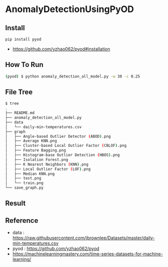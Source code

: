 # AnomalyDetectionUsingPyOD

## Install 
```bash
pip install pyod
```
* https://github.com/yzhao062/pyod#installation

## How To Run 
```bash
(pyod) $ python anomaly_detection_all_model.py -w 30 -c 0.25
```

## File Tree
```bash 
$ tree
.
├── README.md
├── anomaly_detection_all_model.py
├── data
│   └── daily-min-temperatures.csv
├── graph
│   ├── Angle-based Outlier Detector (ABOD).png
│   ├── Average KNN.png
│   ├── Cluster-based Local Outlier Factor (CBLOF).png
│   ├── Feature Bagging.png
│   ├── Histogram-base Outlier Detection (HBOS).png
│   ├── Isolation Forest.png
│   ├── K Nearest Neighbors (KNN).png
│   ├── Local Outlier Factor (LOF).png
│   ├── Median KNN.png
│   ├── test.png
│   └── train.png
└── save_graph.py
```

## Result

## Reference 
* data : https://raw.githubusercontent.com/jbrownlee/Datasets/master/daily-min-temperatures.csv
* pyod : https://github.com/yzhao062/pyod
* https://machinelearningmastery.com/time-series-datasets-for-machine-learning/
